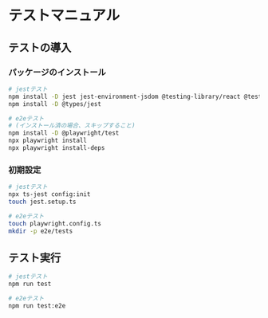 # テストマニュアル

## テストの導入

### パッケージのインストール

```bash
# jestテスト
npm install -D jest jest-environment-jsdom @testing-library/react @testing-library/jest-dom ts-jest node-mocks-http
npm install -D @types/jest

# e2eテスト
# (インストール済の場合、スキップすること)
npm install -D @playwright/test
npx playwright install
npx playwright install-deps
```

### 初期設定

```bash
# jestテスト
npx ts-jest config:init
touch jest.setup.ts
```

```bash
# e2eテスト
touch playwright.config.ts
mkdir -p e2e/tests
```

## テスト実行

```bash
# jestテスト
npm run test
```

```bash
# e2eテスト
npm run test:e2e
```